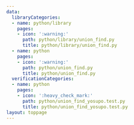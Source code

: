 ```yaml
---
data:
  libraryCategories:
  - name: python/library
    pages:
    - icon: ':warning:'
      path: python/library/union_find.py
      title: python/library/union_find.py
  - name: python
    pages:
    - icon: ':warning:'
      path: python/union_find.py
      title: python/union_find.py
  verificationCategories:
  - name: python
    pages:
    - icon: ':heavy_check_mark:'
      path: python/union_find_yosupo.test.py
      title: python/union_find_yosupo.test.py
layout: toppage
---
```

